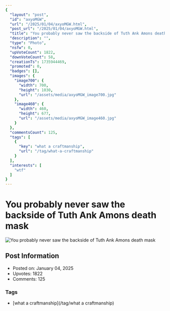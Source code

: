 ```yaml
---
{
  "layout": "post",
  "id": "axyoMGW",
  "url": "/2025/01/04/axyoMGW.html",
  "post_url": "/2025/01/04/axyoMGW.html",
  "title": "You probably never saw the backside of Tuth Ank Amons death mask",
  "description": "",
  "type": "Photo",
  "nsfw": 0,
  "upVoteCount": 1822,
  "downVoteCount": 58,
  "creationTs": 1735944469,
  "promoted": 0,
  "badges": [],
  "images": {
    "image700": {
      "width": 700,
      "height": 1030,
      "url": "/assets/media/axyoMGW_image700.jpg"
    },
    "image460": {
      "width": 460,
      "height": 677,
      "url": "/assets/media/axyoMGW_image460.jpg"
    }
  },
  "commentsCount": 125,
  "tags": [
    {
      "key": "what a craftmanship",
      "url": "/tag/what-a-craftmanship"
    }
  ],
  "interests": [
    "wtf"
  ]
}
---
```


# You probably never saw the backside of Tuth Ank Amons death mask

![You probably never saw the backside of Tuth Ank Amons death mask](/assets/media/axyoMGW_image700.jpg)

## Post Information

- Posted on: January 04, 2025
- Upvotes: 1822
- Comments: 125

### Tags

- [what a craftmanship](/tag/what a craftmanship)
